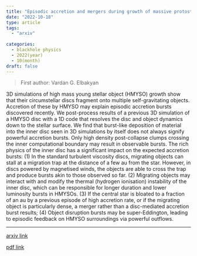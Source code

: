 ```yaml
---
title: "Episodic accretion and mergers during growth of massive protostars"
date: "2022-10-18"
type: article
tags:
  - "arxiv"
  
categories:
  - blackhole physics
  - 2022(year)
  - 10(month)
draft: false
---
```

> First author: Vardan G. Elbakyan

 3D simulations of high mass young stellar object (HMYSO) growth show that
their circumstellar discs fragment onto multiple self-gravitating objects.
Accretion of these by HMYSO may explain episodic accretion bursts discovered
recently. We post-process results of a previous 3D simulation of a HMYSO disc
with a 1D code that resolves the disc and object dynamics down to the stellar
surface. We find that burst-like deposition of material into the inner disc
seen in 3D simulations by itself does not always signify powerful accretion
bursts. Only high density post-collapse clumps crossing the inner computational
boundary may result in observable bursts. The rich physics of the inner disc
has a significant impact on the expected accretion bursts: (1) In the standard
turbulent viscosity discs, migrating objects can stall at a migration trap at
the distance of a few au from the star. However, in discs powered by magnetised
winds, the objects are able to cross the trap and produce bursts akin to those
observed so far. (2) Migrating objects may interact with and modify the thermal
(hydrogen ionisation) instability of the inner disc, which can be responsible
for longer duration and lower luminosity bursts in HMYSOs. (3) If the central
star is bloated to a fraction of an au by a previous episode of high accretion
rate, or if the migrating object is particularly dense, a merger rather than a
disc-mediated accretion burst results; (4) Object disruption bursts may be
super-Eddington, leading to episodic feedback on HMYSO surroundings via
powerful outflows.

---
[arxiv link](http://arxiv.org/abs/2210.10165v1)

[pdf link](http://arxiv.org/pdf/2210.10165v1)